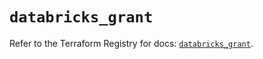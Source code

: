 # `databricks_grant`

Refer to the Terraform Registry for docs: [`databricks_grant`](https://registry.terraform.io/providers/databricks/databricks/1.36.1/docs/resources/grant).
